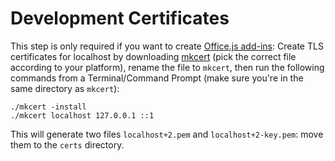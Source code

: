 # Development Certificates

This step is only required if you want to create [Office.js add-ins](clients.md#officejs-add-in-recommended): Create TLS certificates for localhost by downloading [mkcert](https://github.com/FiloSottile/mkcert/releases) (pick the correct file according to your platform), rename the file to `mkcert`, then run the following commands from a Terminal/Command Prompt (make sure you're in the same directory as `mkcert`):

```text
./mkcert -install
./mkcert localhost 127.0.0.1 ::1
```

This will generate two files `localhost+2.pem` and `localhost+2-key.pem`: move them to the `certs` directory.
